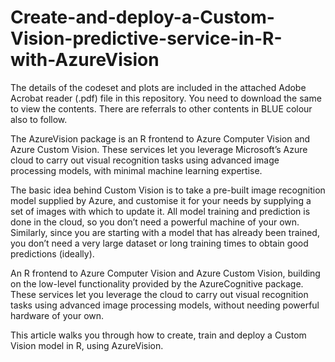 # Create-and-deploy-a-Custom-Vision-predictive-service-in-R-with-AzureVision

The details of the codeset and plots are included in the attached Adobe Acrobat reader (.pdf) file in this repository. 
You need to download the same to view the contents. There are referrals to other contents in BLUE colour also to follow.

The AzureVision package is an R frontend to Azure Computer Vision and Azure Custom Vision. These services let you leverage Microsoft’s Azure cloud to carry out visual recognition tasks using advanced image processing models, with minimal machine learning expertise.

The basic idea behind Custom Vision is to take a pre-built image recognition model supplied by Azure, and customise it for your needs by supplying a set of images with which to update it. All model training and prediction is done in the cloud, so you don’t need a powerful machine of your own. Similarly, since you are starting with a model that has already been trained, you don’t need a very large dataset or long training times to obtain good predictions (ideally).

An R frontend to Azure Computer Vision and Azure Custom Vision, building on the low-level functionality provided by the AzureCognitive package. These services let you leverage the cloud to carry out visual recognition tasks using advanced image processing models, without needing powerful hardware of your own.

This article walks you through how to create, train and deploy a Custom Vision model in R, using AzureVision.

